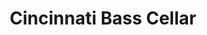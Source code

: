 ---
title: "Cincinnati Bass Cellar"
url: /cincinnati/cincinnati-bass-cellar/
shop: musical instrument
---